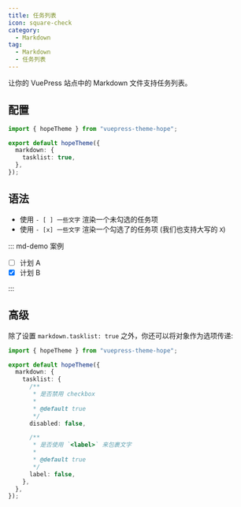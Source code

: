 ```yaml
---
title: 任务列表
icon: square-check
category:
  - Markdown
tag:
  - Markdown
  - 任务列表
---
```


让你的 VuePress 站点中的 Markdown 文件支持任务列表。

<!-- more -->

## 配置

```ts twoslash {6} title=".vuepress/theme.ts"
import { hopeTheme } from "vuepress-theme-hope";

export default hopeTheme({
  markdown: {
    tasklist: true,
  },
});
```

## 语法

- 使用 `- [ ] 一些文字` 渲染一个未勾选的任务项
- 使用 `- [x] 一些文字` 渲染一个勾选了的任务项 (我们也支持大写的 `X`)

::: md-demo 案例

- [ ] 计划 A
- [x] 计划 B

:::

## 高级

除了设置 `markdown.tasklist: true` 之外，你还可以将对象作为选项传递:

```ts twoslash {5-19} title=".vuepress/theme.ts"
import { hopeTheme } from "vuepress-theme-hope";

export default hopeTheme({
  markdown: {
    tasklist: {
      /**
       * 是否禁用 checkbox
       *
       * @default true
       */
      disabled: false,

      /**
       * 是否使用 `<label>` 来包裹文字
       *
       * @default true
       */
      label: false,
    },
  },
});
```

